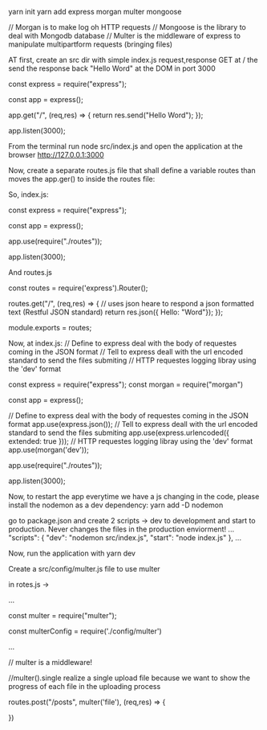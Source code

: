 


yarn init
yarn add express morgan multer mongoose

// Morgan is to make log oh HTTP requests
// Mongoose is the library to deal with Mongodb database
// Multer is the middleware of express to manipulate multipartform requests  (bringing files)


AT first, create an src dir with simple index.js request,response GET at / the send the response back "Hello Word" at the DOM in port 3000


const express = require("express");

const app = express();

app.get("/", (req,res) => {
  return res.send("Hello Word");
});

app.listen(3000);




From the terminal run node src/index.js and open the application at the browser http://127.0.0.1:3000


Now, create a separate routes.js file that shall define a variable routes than moves the app.ger() to inside the routes file:


So, index.js:

const express = require("express");

const app = express();

app.use(require("./routes"));

app.listen(3000);


And routes.js

const routes = require('express').Router();

routes.get("/", (req,res) => {
  // uses json heare to respond a json formatted text (Restful JSON standard)
  return res.json({ Hello: "Word"});
});

module.exports = routes;


Now, at index.js:
// Define to express deal with the body of requestes coming in the JSON format
// Tell to express deall with the url encoded standard to send the files submiting
// HTTP requestes logging libray using the 'dev' format


const express = require("express");
const morgan = require("morgan")

const app = express();

// Define to express deal with the body of requestes coming in the JSON format
app.use(express.json());
// Tell to express deall with the url encoded standard to send the files submiting
app.use(express.urlencoded({ extended: true }));
// HTTP requestes logging libray using the 'dev' format
app.use(morgan('dev'));


app.use(require("./routes"));

app.listen(3000);




Now, to restart the app everytime we have a js changing in the code, please install the nodemon as a dev dependency:
yarn add -D nodemon

go to package.json and create 2 scripts -> dev to development and start to production. Never changes the files in the production enviorment!
...
"scripts": {
  "dev": "nodemon src/index.js",
  "start": "node index.js"
},
...


Now, run the application with 
yarn dev





Create a src/config/multer.js file to use multer

in rotes.js -> 

...

const multer = require("multer");

const multerConfig = require('./config/multer')

...

// multer is a middleware!

//multer().single realize a single upload file because we want to show the progress of each file in the uploading process



routes.post("/posts", multer('file'), (req,res) => {

})





































